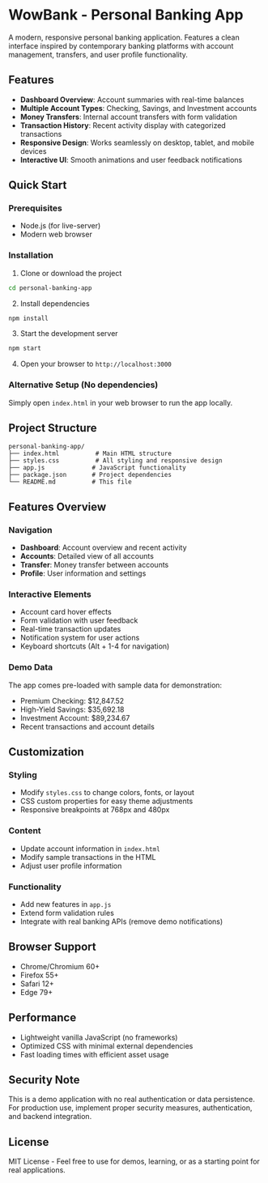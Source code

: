 # WowBank - Personal Banking App

A modern, responsive personal banking application. Features a clean interface inspired by contemporary banking platforms with account management, transfers, and user profile functionality.

## Features

- **Dashboard Overview**: Account summaries with real-time balances
- **Multiple Account Types**: Checking, Savings, and Investment accounts
- **Money Transfers**: Internal account transfers with form validation
- **Transaction History**: Recent activity display with categorized transactions
- **Responsive Design**: Works seamlessly on desktop, tablet, and mobile devices
- **Interactive UI**: Smooth animations and user feedback notifications

## Quick Start

### Prerequisites
- Node.js (for live-server)
- Modern web browser

### Installation

1. Clone or download the project
```bash
cd personal-banking-app
```

2. Install dependencies
```bash
npm install
```

3. Start the development server
```bash
npm start
```

4. Open your browser to `http://localhost:3000`

### Alternative Setup (No dependencies)
Simply open `index.html` in your web browser to run the app locally.

## Project Structure

```
personal-banking-app/
├── index.html          # Main HTML structure
├── styles.css          # All styling and responsive design
├── app.js             # JavaScript functionality
├── package.json       # Project dependencies
└── README.md          # This file
```

## Features Overview

### Navigation
- **Dashboard**: Account overview and recent activity
- **Accounts**: Detailed view of all accounts
- **Transfer**: Money transfer between accounts
- **Profile**: User information and settings

### Interactive Elements
- Account card hover effects
- Form validation with user feedback
- Real-time transaction updates
- Notification system for user actions
- Keyboard shortcuts (Alt + 1-4 for navigation)

### Demo Data
The app comes pre-loaded with sample data for demonstration:
- Premium Checking: $12,847.52
- High-Yield Savings: $35,692.18  
- Investment Account: $89,234.67
- Recent transactions and account details

## Customization

### Styling
- Modify `styles.css` to change colors, fonts, or layout
- CSS custom properties for easy theme adjustments
- Responsive breakpoints at 768px and 480px

### Content
- Update account information in `index.html`
- Modify sample transactions in the HTML
- Adjust user profile information

### Functionality
- Add new features in `app.js`
- Extend form validation rules
- Integrate with real banking APIs (remove demo notifications)

## Browser Support
- Chrome/Chromium 60+
- Firefox 55+
- Safari 12+
- Edge 79+

## Performance
- Lightweight vanilla JavaScript (no frameworks)
- Optimized CSS with minimal external dependencies
- Fast loading times with efficient asset usage

## Security Note
This is a demo application with no real authentication or data persistence. For production use, implement proper security measures, authentication, and backend integration.

## License
MIT License - Feel free to use for demos, learning, or as a starting point for real applications.
